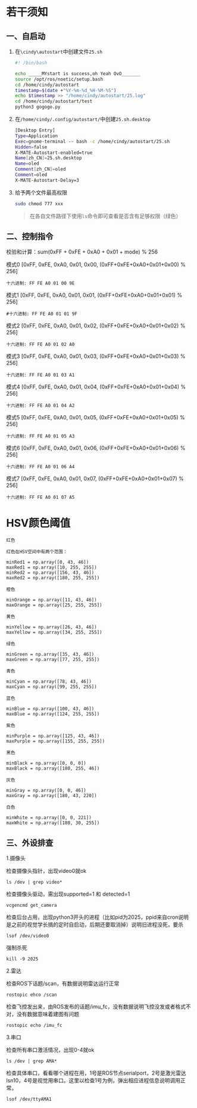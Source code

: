# 若干须知

## 一、自启动

1. 在`\cindy\autostart`中创建文件`25.sh`

   ```bash
   #! /bin/bash

   echo _____MYstart is success,oh Yeah OvO_______
   source /opt/ros/noetic/setup.bash
   cd /home/cindy/autostart
   timestamp=$(date +"%Y-%m-%d_%H-%M-%S")
   echo $timestamp >> "/home/cindy/autostart/25.log"
   cd /home/cindy/autostart/test
   python3 gogogo.py 
   ```

2. 在`/home/cindy/.config/autostart/`中创建`25.sh.desktop`

   ```bash
   [Desktop Entry]
   Type=Application
   Exec=gnome-terminal -- bash -c /home/cindy/autostart/25.sh
   Hidden=false
   X-MATE-Autostart-enabled=true
   Name[zh_CN]=25.sh.desktop
   Name=oled
   Comment[zh_CN]=oled
   Comment=oled
   X-MATE-Autostart-Delay=3
   ```

3. 给予两个文件最高权限

   ```bash
   sudo chmod 777 xxx
   ```

   > 在各自文件路径下使用`ls`命令即可查看是否含有足够权限（绿色）


## 二、控制指令


   校验和计算：sum(0xFF + 0xFE + 0xA0 + 0x01 + mode) % 256

   模式0
   [0xFF, 0xFE, 0xA0, 0x01, 0x00, (0xFF+0xFE+0xA0+0x01+0x00) % 256]
   ```
   十六进制: FF FE A0 01 00 9E
   ```
   模式1
   [0xFF, 0xFE, 0xA0, 0x01, 0x01, (0xFF+0xFE+0xA0+0x01+0x01) % 256]
   ```
   #十六进制: FF FE A0 01 01 9F
   ```
   模式2
   [0xFF, 0xFE, 0xA0, 0x01, 0x02, (0xFF+0xFE+0xA0+0x01+0x02) % 256]
   ```
   十六进制: FF FE A0 01 02 A0
   ```
   模式3
   [0xFF, 0xFE, 0xA0, 0x01, 0x03, (0xFF+0xFE+0xA0+0x01+0x03) % 256]
   ```
   十六进制: FF FE A0 01 03 A1
   ```
   模式4
   [0xFF, 0xFE, 0xA0, 0x01, 0x04, (0xFF+0xFE+0xA0+0x01+0x04) % 256]
   ```
   十六进制: FF FE A0 01 04 A2
   ```
   模式5
   [0xFF, 0xFE, 0xA0, 0x01, 0x05, (0xFF+0xFE+0xA0+0x01+0x05) % 256]
   ```
   十六进制: FF FE A0 01 05 A3
   ```
   模式6
   [0xFF, 0xFE, 0xA0, 0x01, 0x06, (0xFF+0xFE+0xA0+0x01+0x06) % 256]
   ```
   十六进制: FF FE A0 01 06 A4
   ```
   模式7
   [0xFF, 0xFE, 0xA0, 0x01, 0x07, (0xFF+0xFE+0xA0+0x01+0x07) % 256]
   ```
   十六进制: FF FE A0 01 07 A5
   ```

# HSV颜色阈值

   ```
   红色

   红色在HSV空间中有两个范围：

   minRed1 = np.array([0, 43, 46])
   maxRed1 = np.array([10, 255, 255])
   minRed2 = np.array([156, 43, 46])
   maxRed2 = np.array([180, 255, 255])
   ```
   ```
   橙色

   minOrange = np.array([11, 43, 46])
   maxOrange = np.array([25, 255, 255])
   ```
   ```
   黄色

   minYellow = np.array([26, 43, 46])
   maxYellow = np.array([34, 255, 255])
   ```
   ```
   绿色

   minGreen = np.array([35, 43, 46])
   maxGreen = np.array([77, 255, 255])
   ```
   ```
   青色

   minCyan = np.array([78, 43, 46])
   maxCyan = np.array([99, 255, 255])
   ```
   ```
   蓝色

   minBlue = np.array([100, 43, 46])
   maxBlue = np.array([124, 255, 255])
   ```
   ```
   紫色

   minPurple = np.array([125, 43, 46])
   maxPurple = np.array([155, 255, 255])
   ```
   ```
   黑色

   minBlack = np.array([0, 0, 0])
   maxBlack = np.array([180, 255, 46])
   ```
   ```
   灰色

   minGray = np.array([0, 0, 46])
   maxGray = np.array([180, 43, 220])
   ```
   ```
   白色

   minWhite = np.array([0, 0, 221])
   maxWhite = np.array([180, 30, 255])
   ```


## 三、外设排查

1.摄像头

   检查摄像头指针，出现video0就ok
   ```
   ls /dev | grep video*
   ```
   检查摄像头驱动，需出现supported=1 和 detected=1
   ```
   vcgencmd get_camera
   ```
   检查后台占用，出现python3开头的进程（比如pid为2025，ppid来自cron说明是之前的视觉学长搞的定时自启动，后期还要取消掉）说明旧进程没死，要杀
   ```
   lsof /dev/video0
   ```
   强制杀死
   ```
   kill -9 2025
   ```
2.雷达

   检查ROS下话题/scan，有数据说明雷达运行正常
   ```
   rostopic ehco /scan
   ```
   检查飞控发出来，由ROS发布的话题/imu_fc，没有数据说明飞控没发或者格式不对，没有数据意味着建图有问题
   ```
   rostopic echo /imu_fc
   ```
3.串口

   检查所有串口激活情况，出现0-4就ok
   ```
   ls /dev | grep AMA*
   ```
   检查具体串口，看看哪个进程在用，1号是ROS节点serialport，2号是激光雷达lsn10，4号是视觉用串口。这里以检查1号为例，弹出相应进程信息说明调用正常。
   ```
   lsof /dev/ttyAMA1
   ```